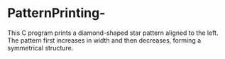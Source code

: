 # PatternPrinting-
This C program prints a diamond-shaped star pattern aligned to the left. The pattern first increases in width and then decreases, forming a symmetrical structure.

